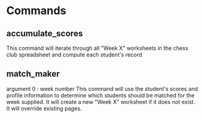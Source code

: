 # Commands
## accumulate_scores
This command will iterate through all "Week X" worksheets in the chess club spreadsheet and compute each student's record

## match_maker
argument 0 : week number
This command will use the student's scores and profile information to determine which students should be matched for the week supplied.
It will create a new "Week X" worksheet if it does not exist. It will override existing pages.
